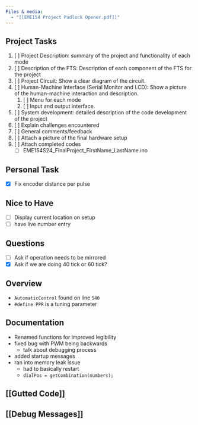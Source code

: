 ```yaml
---
Files & media:
  - "[[EME154 Project Padlock Opener.pdf]]"
---
```

## Project Tasks
1. [ ] Project Description: summary of the project and functionality of each mode
2. [ ] Description of the FTS: Description of each component of the FTS for the project
3. [ ] Project Circuit: Show a clear diagram of the circuit.
4. [ ] Human-Machine Interface (Serial Monitor and LCD): Show a picture of the human-machine interaction and description.
    1. [ ] Menu for each mode
    2. [ ] Input and output interface.
5. [ ] System development: detailed description of the code development of the project
6. [ ] Explain challenges encountered
7. [ ] General comments/feedback
8. [ ] Attach a picture of the final hardware setup
9. [ ] Attach completed codes  
    - [ ] EME154S24_FinalProject_FirstName_LastName.ino
## Personal Task
- [x] Fix encoder distance per pulse
## Nice to Have
- [ ] Display current location on setup
- [ ] have live number entry
## Questions
- [ ] Ask if operation needs to be mirrored
- [x] Ask if we are doing 40 tick or 60 tick? 
## Overview
- `AutomaticControl` found on line `540`
- `#define PPR` is a tuning parameter
## Documentation
- Renamed functions for improved legibility
- fixed bug with PWM being backwards
	- talk about debugging process
- added startup messages
- ran into memory leak issue
	- had to basically restart 
	- `dialPos = getCombination(numbers);`
## [[Gutted Code]]
## [[Debug Messages]]